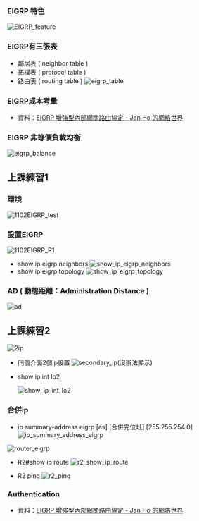### EIGRP 特色
![EIGRP_feature](/img/EIGRP_feature.jpg)
### EIGRP有三張表
- 鄰居表 ( neighbor table )
- 拓樸表 ( protocol table )
- 路由表 ( routing table )
![eigrp_table](/img/eigrp_table.jpg)
### EIGRP成本考量
- 資料：[EIGRP 增強型內部網關路由協定 - Jan Ho 的網絡世界](https://www.jannet.hk/enhanced-interior-gateway-routing-protocol-eigrp-zh-hant/#Metric)
### EIGRP 非等價負載均衡
![eigrp_balance](/img/eigrp_balance.jpg)
## 上課練習1
### 環境
![1102EIGRP_test](/img/1102EIGRP_test.jpg)
### 設置EIGRP
![1102EIGRP_R1](/img/1102EIGRP_R1.jpg)
- show ip eigrp neighbors
![show_ip_eigrp_neighbors](/img/show_ip_eigrp_neighbors.jpg)
- show ip eigrp topology
![show_ip_eigrp_topology](/img/show_ip_eigrp_topology.jpg)
### AD ( 動態距離：Administration Distance )
![ad](/img/ad.png)
## 上課練習2
![2ip](/img/2ip.jpg)
- 同個介面2個ip設置
![secondary_ip](/img/secondary_ip.jpg)(沒辦法顯示)

- show ip int lo2

  ![show_ip_int_lo2](/img/show_ip_int_lo2.jpg)

### 合併ip
- ip summary-address eigrp [as] [合併完位址] [255.255.254.0]
![ip_summary_address_eigrp](/img/ip_summary_address_eigrp.jpg)

![router_eigrp](/img/router_eigrp.jpg)
- R2#show ip route
![r2_show_ip_route](/img/r2_show_ip_route.jpg)

- R2 ping
![r2_ping](/img/r2_ping.jpg)
### Authentication
- 資料：[EIGRP 增強型內部網關路由協定 - Jan Ho 的網絡世界](https://www.jannet.hk/enhanced-interior-gateway-routing-protocol-eigrp-zh-hant/#Authentication)